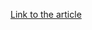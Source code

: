 [Link to the article](https://thehackernews.com/2025/05/apple-blocks-9-billion-in-fraud-over-5.html)
